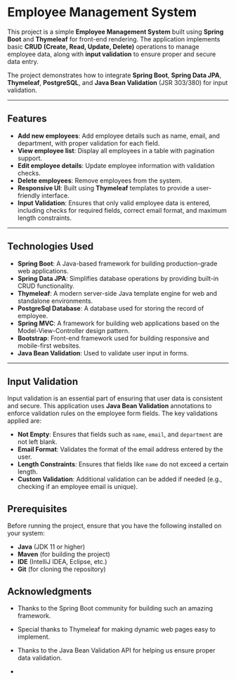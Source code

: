 # Employee Management System

This project is a simple **Employee Management System** built using **Spring Boot** and **Thymeleaf** for front-end rendering. The application implements basic **CRUD (Create, Read, Update, Delete)** operations to manage employee data, along with **input validation** to ensure proper and secure data entry.

The project demonstrates how to integrate **Spring Boot**, **Spring Data JPA**, **Thymeleaf**, **PostgreSQL**, and **Java Bean Validation** (JSR 303/380) for input validation.

---

## Features

- **Add new employees**: Add employee details such as name, email, and department, with proper validation for each field.
- **View employee list**: Display all employees in a table with pagination support.
- **Edit employee details**: Update employee information with validation checks.
- **Delete employees**: Remove employees from the system.
- **Responsive UI**: Built using **Thymeleaf** templates to provide a user-friendly interface.
- **Input Validation**: Ensures that only valid employee data is entered, including checks for required fields, correct email format, and maximum length constraints.

---

## Technologies Used

- **Spring Boot**: A Java-based framework for building production-grade web applications.
- **Spring Data JPA**: Simplifies database operations by providing built-in CRUD functionality.
- **Thymeleaf**: A modern server-side Java template engine for web and standalone environments.
- **PostgreSql Database**: A database used for storing the record of employee.
- **Spring MVC**: A framework for building web applications based on the Model-View-Controller design pattern.
- **Bootstrap**: Front-end framework used for building responsive and mobile-first websites.
- **Java Bean Validation**: Used to validate user input in forms.

---

## Input Validation

Input validation is an essential part of ensuring that user data is consistent and secure. This application uses **Java Bean Validation** annotations to enforce validation rules on the employee form fields. The key validations applied are:

- **Not Empty**: Ensures that fields such as `name`, `email`, and `department` are not left blank.
- **Email Format**: Validates the format of the email address entered by the user.
- **Length Constraints**: Ensures that fields like `name` do not exceed a certain length.
- **Custom Validation**: Additional validation can be added if needed (e.g., checking if an employee email is unique).

## Prerequisites
Before running the project, ensure that you have the following installed on your system:

- **Java** (JDK 11 or higher)
- **Maven** (for building the project)
- **IDE** (IntelliJ IDEA, Eclipse, etc.)
- **Git** (for cloning the repository)

## Acknowledgments
- Thanks to the Spring Boot community for building such an amazing framework.
- Special thanks to Thymeleaf for making dynamic web pages easy to implement.
- Thanks to the Java Bean Validation API for helping us ensure proper data validation.

- 
